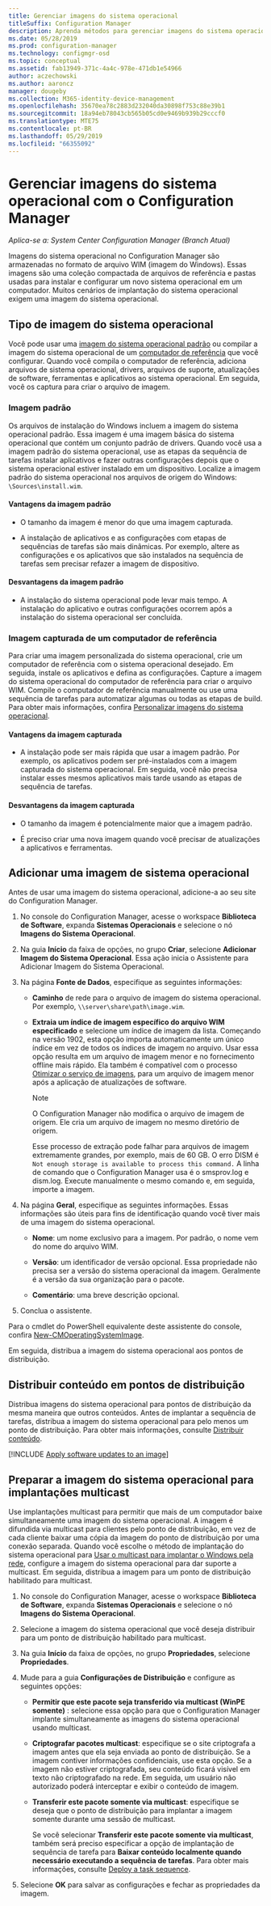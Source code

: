 ```yaml
---
title: Gerenciar imagens do sistema operacional
titleSuffix: Configuration Manager
description: Aprenda métodos para gerenciar imagens do sistema operacional armazenadas em arquivos WIM (imagem do Windows).
ms.date: 05/28/2019
ms.prod: configuration-manager
ms.technology: configmgr-osd
ms.topic: conceptual
ms.assetid: fab13949-371c-4a4c-978e-471db1e54966
author: aczechowski
ms.author: aaroncz
manager: dougeby
ms.collection: M365-identity-device-management
ms.openlocfilehash: 35670ea78c2883d232040da30898f753c88e39b1
ms.sourcegitcommit: 18a94eb78043cb565b05cd0e9469b939b29cccf0
ms.translationtype: MTE75
ms.contentlocale: pt-BR
ms.lasthandoff: 05/29/2019
ms.locfileid: "66355092"
---
```

# <a name="manage-os-images-with-configuration-manager"></a>Gerenciar imagens do sistema operacional com o Configuration Manager

*Aplica-se a: System Center Configuration Manager (Branch Atual)*

Imagens do sistema operacional no Configuration Manager são armazenadas no formato de arquivo WIM (imagem do Windows). Essas imagens são uma coleção compactada de arquivos de referência e pastas usadas para instalar e configurar um novo sistema operacional em um computador. Muitos cenários de implantação do sistema operacional exigem uma imagem do sistema operacional.


## <a name="os-image-types"></a>Tipo de imagem do sistema operacional

Você pode usar uma [imagem do sistema operacional padrão](#default-image) ou compilar a imagem do sistema operacional de um [computador de referência](#bkmk_capture) que você configurar. Quando você compila o computador de referência, adiciona arquivos de sistema operacional, drivers, arquivos de suporte, atualizações de software, ferramentas e aplicativos ao sistema operacional. Em seguida, você os captura para criar o arquivo de imagem.

### <a name="default-image"></a>Imagem padrão

Os arquivos de instalação do Windows incluem a imagem do sistema operacional padrão. Essa imagem é uma imagem básica do sistema operacional que contém um conjunto padrão de drivers. Quando você usa a imagem padrão do sistema operacional, use as etapas da sequência de tarefas instalar aplicativos e fazer outras configurações depois que o sistema operacional estiver instalado em um dispositivo. Localize a imagem padrão do sistema operacional nos arquivos de origem do Windows: `\Sources\install.wim`.  

#### <a name="default-image-advantages"></a>Vantagens da imagem padrão

- O tamanho da imagem é menor do que uma imagem capturada.  

- A instalação de aplicativos e as configurações com etapas de sequências de tarefas são mais dinâmicas. Por exemplo, altere as configurações e os aplicativos que são instalados na sequência de tarefas sem precisar refazer a imagem de dispositivo.  

#### <a name="default-image-disadvantages"></a>Desvantagens da imagem padrão

- A instalação do sistema operacional pode levar mais tempo. A instalação do aplicativo e outras configurações ocorrem após a instalação do sistema operacional ser concluída.  


### <a name="bkmk_capture"></a> Imagem capturada de um computador de referência

Para criar uma imagem personalizada do sistema operacional, crie um computador de referência com o sistema operacional desejado. Em seguida, instale os aplicativos e defina as configurações. Capture a imagem do sistema operacional do computador de referência para criar o arquivo WIM. Compile o computador de referência manualmente ou use uma sequência de tarefas para automatizar algumas ou todas as etapas de build. Para obter mais informações, confira [Personalizar imagens do sistema operacional](/sccm/osd/get-started/customize-operating-system-images).  

#### <a name="captured-image-advantages"></a>Vantagens da imagem capturada

- A instalação pode ser mais rápida que usar a imagem padrão. Por exemplo, os aplicativos podem ser pré-instalados com a imagem capturada do sistema operacional. Em seguida, você não precisa instalar esses mesmos aplicativos mais tarde usando as etapas de sequência de tarefas.  

#### <a name="captured-image-disadvantages"></a>Desvantagens da imagem capturada

- O tamanho da imagem é potencialmente maior que a imagem padrão.  

- É preciso criar uma nova imagem quando você precisar de atualizações a aplicativos e ferramentas.  


## <a name="BKMK_AddOSImages"></a> Adicionar uma imagem de sistema operacional  

Antes de usar uma imagem do sistema operacional, adicione-a ao seu site do Configuration Manager.

1. No console do Configuration Manager, acesse o workspace **Biblioteca de Software**, expanda **Sistemas Operacionais** e selecione o nó **Imagens do Sistema Operacional**.  

2. Na guia **Início** da faixa de opções, no grupo **Criar**, selecione **Adicionar Imagem do Sistema Operacional**. Essa ação inicia o Assistente para Adicionar Imagem do Sistema Operacional.  

3. Na página **Fonte de Dados**, especifique as seguintes informações:

    - **Caminho** de rede para o arquivo de imagem do sistema operacional. Por exemplo, `\\server\share\path\image.wim`.

    - **Extraia um índice de imagem específico do arquivo WIM especificado** e selecione um índice de imagem da lista.<!--3719699--> Começando na versão 1902, esta opção importa automaticamente um único índice em vez de todos os índices de imagem no arquivo. Usar essa opção resulta em um arquivo de imagem menor e no fornecimento offline mais rápido. Ela também é compatível com o processo [Otimizar o serviço de imagens](#bkmk_resetbase), para um arquivo de imagem menor após a aplicação de atualizações de software.  

        > [!Note]  
        > O Configuration Manager não modifica o arquivo de imagem de origem. Ele cria um arquivo de imagem no mesmo diretório de origem.
        >
        > Esse processo de extração pode falhar para arquivos de imagem extremamente grandes, por exemplo, mais de 60 GB. O erro DISM é `Not enough storage is available to process this command.` A linha de comando que o Configuration Manager usa é o smsprov.log e dism.log. Execute manualmente o mesmo comando e, em seguida, importe a imagem.<!-- SCCMDocs-pr issue 3502 -->  

4. Na página **Geral**, especifique as seguintes informações. Essas informações são úteis para fins de identificação quando você tiver mais de uma imagem do sistema operacional.  

    - **Nome**: um nome exclusivo para a imagem. Por padrão, o nome vem do nome do arquivo WIM.  

    - **Versão**: um identificador de versão opcional. Essa propriedade não precisa ser a versão do sistema operacional da imagem. Geralmente é a versão da sua organização para o pacote.  

    - **Comentário**: uma breve descrição opcional.  

5. Conclua o assistente.  

Para o cmdlet do PowerShell equivalente deste assistente do console, confira [New-CMOperatingSystemImage](https://docs.microsoft.com/powershell/module/configurationmanager/new-cmoperatingsystemimage?view=sccm-ps).

Em seguida, distribua a imagem do sistema operacional aos pontos de distribuição.  


## <a name="BKMK_DistributeBootImages"></a> Distribuir conteúdo em pontos de distribuição  

Distribua imagens do sistema operacional para pontos de distribuição da mesma maneira que outros conteúdos. Antes de implantar a sequência de tarefas, distribua a imagem do sistema operacional para pelo menos um ponto de distribuição. Para obter mais informações, consulte [Distribuir conteúdo](/sccm/core/servers/deploy/configure/deploy-and-manage-content#bkmk_distribute).  


[!INCLUDE [Apply software updates to an image](includes/wim-apply-updates.md)]


## <a name="BKMK_OSImageMulticast"></a> Preparar a imagem do sistema operacional para implantações multicast  

Use implantações multicast para permitir que mais de um computador baixe simultaneamente uma imagem do sistema operacional. A imagem é difundida via multicast para clientes pelo ponto de distribuição, em vez de cada cliente baixar uma cópia da imagem do ponto de distribuição por uma conexão separada. Quando você escolhe o método de implantação do sistema operacional para [Usar o multicast para implantar o Windows pela rede](/sccm/osd/deploy-use/use-multicast-to-deploy-windows-over-the-network), configure a imagem do sistema operacional para dar suporte a multicast. Em seguida, distribua a imagem para um ponto de distribuição habilitado para multicast.

1. No console do Configuration Manager, acesse o workspace **Biblioteca de Software**, expanda **Sistemas Operacionais** e selecione o nó **Imagens do Sistema Operacional**.  

2. Selecione a imagem do sistema operacional que você deseja distribuir para um ponto de distribuição habilitado para multicast.  

3. Na guia **Início** da faixa de opções, no grupo **Propriedades**, selecione **Propriedades**.  

4. Mude para a guia **Configurações de Distribuição** e configure as seguintes opções:  

    - **Permitir que este pacote seja transferido via multicast (WinPE somente)** : selecione essa opção para que o Configuration Manager implante simultaneamente as imagens do sistema operacional usando multicast.  

    - **Criptografar pacotes multicast**: especifique se o site criptografa a imagem antes que ela seja enviada ao ponto de distribuição. Se a imagem contiver informações confidenciais, use esta opção. Se a imagem não estiver criptografada, seu conteúdo ficará visível em texto não criptografado na rede. Em seguida, um usuário não autorizado poderá interceptar e exibir o conteúdo de imagem.  

    - **Transferir este pacote somente via multicast**: especifique se deseja que o ponto de distribuição para implantar a imagem somente durante uma sessão de multicast.  

         Se você selecionar **Transferir este pacote somente via multicast**, também será preciso especificar a opção de implantação de sequência de tarefa para **Baixar conteúdo localmente quando necessário executando a sequência de tarefas**. Para obter mais informações, consulte [Deploy a task sequence](/sccm/osd/deploy-use/deploy-a-task-sequence).  

5. Selecione **OK** para salvar as configurações e fechar as propriedades da imagem.  
